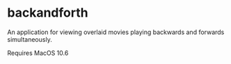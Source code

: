 backandforth
=============

An application for viewing overlaid movies playing backwards and forwards simultaneously.

Requires MacOS 10.6